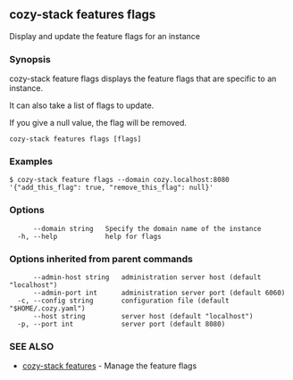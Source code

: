 ## cozy-stack features flags

Display and update the feature flags for an instance

### Synopsis


cozy-stack feature flags displays the feature flags that are specific to an instance.

It can also take a list of flags to update.

If you give a null value, the flag will be removed.


```
cozy-stack features flags [flags]
```

### Examples

```
$ cozy-stack feature flags --domain cozy.localhost:8080 '{"add_this_flag": true, "remove_this_flag": null}'
```

### Options

```
      --domain string   Specify the domain name of the instance
  -h, --help            help for flags
```

### Options inherited from parent commands

```
      --admin-host string   administration server host (default "localhost")
      --admin-port int      administration server port (default 6060)
  -c, --config string       configuration file (default "$HOME/.cozy.yaml")
      --host string         server host (default "localhost")
  -p, --port int            server port (default 8080)
```

### SEE ALSO

* [cozy-stack features](cozy-stack_features.md)	 - Manage the feature flags

